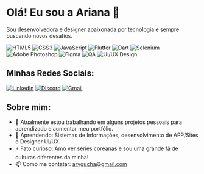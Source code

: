 # Olá! Eu sou a Ariana 👋

Sou desenvolvedora e designer apaixonada por tecnologia e sempre buscando novos desafios.

![HTML5](https://img.shields.io/badge/HTML5-E34F26?style=for-the-badge&logo=html5&logoColor=white)
![CSS3](https://img.shields.io/badge/CSS3-1572B6?style=for-the-badge&logo=css3&logoColor=white)
![JavaScript](https://img.shields.io/badge/JavaScript-F7DF1E?style=for-the-badge&logo=javascript&logoColor=black)
![Flutter](https://img.shields.io/badge/Flutter-02569B?style=for-the-badge&logo=flutter&logoColor=white)
![Dart](https://img.shields.io/badge/Dart-0175C2?style=for-the-badge&logo=dart&logoColor=white)
![Selenium](https://img.shields.io/badge/Selenium-43B02A?style=for-the-badge&logo=selenium&logoColor=white)
![Adobe Photoshop](https://img.shields.io/badge/Adobe%20Photoshop-31A8FF?style=for-the-badge&logo=adobe%20photoshop&logoColor=white)
![Figma](https://img.shields.io/badge/Figma-F24E1E?style=for-the-badge&logo=figma&logoColor=white)
![QA](https://img.shields.io/badge/QA-Important?style=for-the-badge&logo=testing-library&logoColor=white)
![UI/UX Design](https://img.shields.io/badge/UI%2FUX-Design-F24E1E?style=for-the-badge&logo=figma&logoColor=white)














## Minhas Redes Sociais:

[![LinkedIn](https://img.shields.io/badge/-LinkedIn-blue?style=flat-square&logo=LinkedIn&logoColor=white&logoWidth=40)](https://www.linkedin.com/in/ariana-nascimento-de-jesus-7754b599/)
[![Discord](https://img.shields.io/badge/Discord-5865F2?style=flat-square&logo=discord&logoColor=white&logoWidth=30)](https://discord.com/users/1194991140106162317)
[![Gmail](https://img.shields.io/badge/Gmail-D14836?style=flat-square&logo=gmail&logoColor=white&logoWidth=30)](mailto:arygucha@gmail.com)



## Sobre mim:
- 🔭 Atualmente estou trabalhando em alguns projetos pessoais para aprendizado e aumentar meu portfólio.
- 🌱 Aprendendo: Sistemas de Informações, desenvolvimento de APP/Sites e Designer UI/UX.
- ⚡ Fato curioso: Amo ver séries coreanas e sou uma grande fã de culturas diferentes da minha!
- 📫 Como me contatar: [arygucha@gmail.com](mailto:arygucha@gmail.com)

